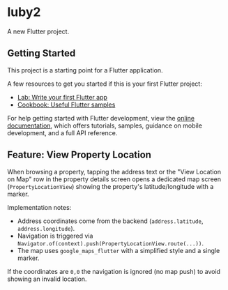 # luby2

A new Flutter project.

## Getting Started

This project is a starting point for a Flutter application.

A few resources to get you started if this is your first Flutter project:

- [Lab: Write your first Flutter app](https://docs.flutter.dev/get-started/codelab)
- [Cookbook: Useful Flutter samples](https://docs.flutter.dev/cookbook)

For help getting started with Flutter development, view the
[online documentation](https://docs.flutter.dev/), which offers tutorials,
samples, guidance on mobile development, and a full API reference.

## Feature: View Property Location

When browsing a property, tapping the address text or the "View Location on Map" row in the property details screen opens a dedicated map screen (`PropertyLocationView`) showing the property's latitude/longitude with a marker.

Implementation notes:
- Address coordinates come from the backend (`address.latitude`, `address.longitude`).
- Navigation is triggered via `Navigator.of(context).push(PropertyLocationView.route(...))`.
- The map uses `google_maps_flutter` with a simplified style and a single marker.

If the coordinates are `0,0` the navigation is ignored (no map push) to avoid showing an invalid location.
